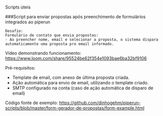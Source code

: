 Scripts úteis

###Script para enviar propostas após preenchimento de formulários integrados ao piperun
```
Desafio:
Formulário de contato que envia propostas:
- Ao preencher nome, email e selecionar a proposta, o sistema dispara automaticamente uma proposta pro email informado.
```

Vídeo demonstrando funcionamento:
https://www.loom.com/share/95524be62f354e1093bae6ba32bf9106

Pré-requisitos:

- Template de email, com anexo de última proposta criada.
- Ação automática para envio de email, utilizando o template criado.
- SMTP configurado na conta (caso de ação automática de disparo de email)

Código fonte de exemplo:
https://github.com/dinhogehm/piperun-scripts/blob/master/form-gerador-de-propostas/form-example.html
